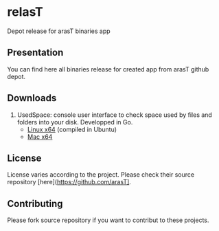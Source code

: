 relasT
=========

Depot release for arasT binaries app

Presentation
---

You can find here all binaries release for created app from arasT github depot.

Downloads
---

1. UsedSpace: console user interface to check space used by files and folders into your disk. Developped in Go.
   * [Linux x64](https://github.com/arasT/relasT/raw/master/Go/UsedSpace/Linux/x64/UsedSpace-Linux-x64-0.1.zip) (compiled in Ubuntu) 
   * [Mac x64](https://github.com/arasT/relasT/raw/master/Go/UsedSpace/Mac/x64/UsedSpace-Mac-x64-0.1.zip)  

License
----

License varies according to the project. Please check their source repository [here](https://github.com/arasT].

Contributing
----

Please fork source repository if you want to contribut to these projects.
